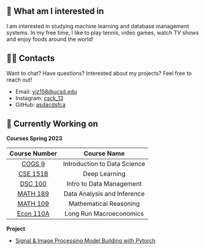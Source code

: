 ---
---

## 🧐 What am I interested in

I am interested in studying machine learning and database management systems. In my free time, I like to play tennis, video games, watch TV shows and enjoy foods around the world!

## 👋🏻 Contacts

Want to chat? Have questions? Interested about my projects? Feel free to reach out!

- Email: [yiz158@ucsd.edu](https://mail.google.com/mail/u/0/#inbox?compose=CllgCKCJFGKVTWJKCWVqcptdhrjrgqjwSTmvRRcvWqcWvhSzdbflNgNHddBFDZSglSxSvJpjHDB)
- Instagram: [csck_13](https://www.instagram.com/csck_13/)
- GitHub: [asdacdsfca](https://github.com/asdacdsfca)

## 👀 Currently Working on

**Courses Spring 2023**


| Course Number      | Course Name |
| :----:        |    :----:   |
| [COGS 9](https://catalog.ucsd.edu/courses/COGS.html#:~:text=COGS%209.%20Introduction%20to%20Data%20Science%20(4))      | Introduction to Data Science      |
| [CSE 151B](https://catalog.ucsd.edu/courses/CSE.html#:~:text=CSE%20151B.%20Deep%20Learning)   | Deep Learning        |
|[DSC 100](https://catalog.ucsd.edu/courses/DSC.html#:~:text=DSC%20100.%20Introduction%20to%20Data%20Management)|Intro to Data Management |
|[MATH 189](https://catalog.ucsd.edu/courses/MATH.html#:~:text=MATH%20189.%20Exploratory%20Data%20Analysis%20and%20Inference)|Data Analysis and Inference |
|[MATH 109]()|Mathematical Reasoning |
|[Econ 110A]()|Long Run Macroeconomics |


**Project**

- [Signal & Image Processing Model Building with Pytorch](https://github.com/asdacdsfca/Pytorch_Prac)